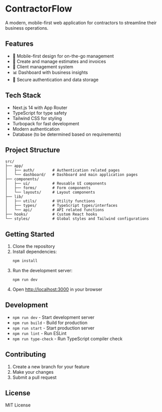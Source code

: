 # ContractorFlow

A modern, mobile-first web application for contractors to streamline their business operations.

## Features

- 📱 Mobile-first design for on-the-go management
- 📝 Create and manage estimates and invoices
- 👥 Client management system
- 📊 Dashboard with business insights
- 🔐 Secure authentication and data storage

## Tech Stack

- Next.js 14 with App Router
- TypeScript for type safety
- Tailwind CSS for styling
- Turbopack for fast development
- Modern authentication
- Database (to be determined based on requirements)

## Project Structure

```
src/
├── app/
│   ├── auth/        # Authentication related pages
│   └── dashboard/   # Dashboard and main application pages
├── components/
│   ├── ui/          # Reusable UI components
│   ├── forms/       # Form components
│   └── layouts/     # Layout components
├── lib/
│   ├── utils/       # Utility functions
│   ├── types/       # TypeScript types/interfaces
│   └── api/         # API related functions
├── hooks/           # Custom React hooks
└── styles/          # Global styles and Tailwind configurations
```

## Getting Started

1. Clone the repository
2. Install dependencies:
   ```bash
   npm install
   ```
3. Run the development server:
   ```bash
   npm run dev
   ```
4. Open [http://localhost:3000](http://localhost:3000) in your browser

## Development

- `npm run dev` - Start development server
- `npm run build` - Build for production
- `npm run start` - Start production server
- `npm run lint` - Run ESLint
- `npm run type-check` - Run TypeScript compiler check

## Contributing

1. Create a new branch for your feature
2. Make your changes
3. Submit a pull request

## License

MIT License
